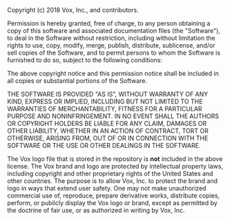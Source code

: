 Copyright (c) 2018 Vox, Inc., and contributors.

Permission is hereby granted, free of charge, to any person obtaining a copy of this software and associated documentation files (the "Software"), to deal in the Software without restriction, including without limitation the rights to use, copy, modify, merge, publish, distribute, sublicense, and/or sell copies of the Software, and to permit persons to whom the Software is furnished to do so, subject to the following conditions:

The above copyright notice and this permission notice shall be included in all copies or substantial portions of the Software.

THE SOFTWARE IS PROVIDED "AS IS", WITHOUT WARRANTY OF ANY KIND, EXPRESS OR IMPLIED, INCLUDING BUT NOT LIMITED TO THE WARRANTIES OF MERCHANTABILITY, FITNESS FOR A PARTICULAR PURPOSE AND NONINFRINGEMENT. IN NO EVENT SHALL THE AUTHORS OR COPYRIGHT HOLDERS BE LIABLE FOR ANY CLAIM, DAMAGES OR OTHER LIABILITY, WHETHER IN AN ACTION OF CONTRACT, TORT OR OTHERWISE, ARISING FROM, OUT OF OR IN CONNECTION WITH THE SOFTWARE OR THE USE OR OTHER DEALINGS IN THE SOFTWARE.

The Vox logo file that is stored in the repository is **not** included in the above license. The Vox brand and logo are protected by intellectual property laws, including copyright and other proprietary rights of the United States and other countries. The purpose is to allow Vox, Inc. to protect the brand and logo in ways that extend user safety. One may not make unauthorized commercial use of, reproduce, prepare derivative works, distribute copies, perform, or publicly display the Vox logo or brand, except as permitted by the doctrine of fair use, or as authorized in writing by Vox, Inc.

